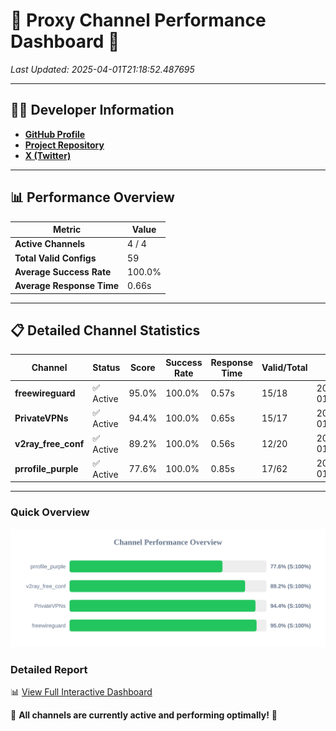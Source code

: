 # 🌟 Proxy Channel Performance Dashboard 🌟

_Last Updated: 2025-04-01T21:18:52.487695_

---

## 👩‍💻 Developer Information

- **[GitHub Profile](https://github.com/4n0nymou3)**  
- **[Project Repository](https://github.com/4n0nymou3/multi-proxy-config-fetcher)**  
- **[X (Twitter)](https://x.com/4n0nymou3)**  

---

## 📊 Performance Overview

| Metric                | Value       |
|-----------------------|-------------|
| **Active Channels**   | 4 / 4       |
| **Total Valid Configs** | 59          |
| **Average Success Rate** | 100.0%      |
| **Average Response Time** | 0.66s       |

---

## 📋 Detailed Channel Statistics

| Channel          | Status     | Score  | Success Rate | Response Time | Valid/Total | Last Success               |
|------------------|------------|--------|--------------|---------------|-------------|----------------------------|
| **freewireguard**  | ✅ Active  | 95.0%  | 100.0% | 0.57s         | 15/18       | 2025-04-01T21:18:52.485910 |
| **PrivateVPNs**  | ✅ Active  | 94.4%  | 100.0% | 0.65s         | 15/17       | 2025-04-01T21:18:51.885198 |
| **v2ray_free_conf**  | ✅ Active  | 89.2%  | 100.0% | 0.56s         | 12/20       | 2025-04-01T21:18:51.202480 |
| **prrofile_purple**  | ✅ Active  | 77.6%  | 100.0% | 0.85s         | 17/62       | 2025-04-01T21:18:50.557185 |

---

### Quick Overview
<div align="center">
  <a href="https://raw.githubusercontent.com/nullluser/NullRepo/refs/heads/main/assets/channel_stats_chart.svg">
    <img src="https://raw.githubusercontent.com/nullluser/NullRepo/refs/heads/main/assets/channel_stats_chart.svg" alt="Source Performance Statistics" width="800">
  </a>
</div>

### Detailed Report
📊 [View Full Interactive Dashboard](https://htmlpreview.github.io/?https://github.com/nullluser/NullRepo/blob/main/assets/performance_report.html)

🎉 **All channels are currently active and performing optimally!** 🎉

